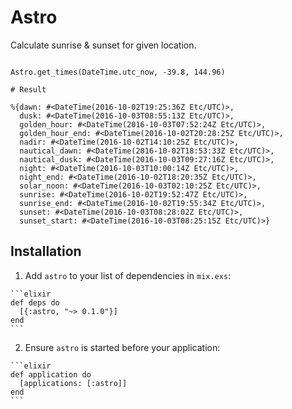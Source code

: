 # Astro

Calculate sunrise & sunset for given location. 

```

Astro.get_times(DateTime.utc_now, -39.8, 144.96)

# Result

%{dawn: #<DateTime(2016-10-02T19:25:36Z Etc/UTC)>,
  dusk: #<DateTime(2016-10-03T08:55:13Z Etc/UTC)>,
  golden_hour: #<DateTime(2016-10-03T07:52:24Z Etc/UTC)>,
  golden_hour_end: #<DateTime(2016-10-02T20:28:25Z Etc/UTC)>,
  nadir: #<DateTime(2016-10-02T14:10:25Z Etc/UTC)>,
  nautical_dawn: #<DateTime(2016-10-02T18:53:33Z Etc/UTC)>,
  nautical_dusk: #<DateTime(2016-10-03T09:27:16Z Etc/UTC)>,
  night: #<DateTime(2016-10-03T10:00:14Z Etc/UTC)>,
  night_end: #<DateTime(2016-10-02T18:20:35Z Etc/UTC)>,
  solar_noon: #<DateTime(2016-10-03T02:10:25Z Etc/UTC)>,
  sunrise: #<DateTime(2016-10-02T19:52:47Z Etc/UTC)>,
  sunrise_end: #<DateTime(2016-10-02T19:55:34Z Etc/UTC)>,
  sunset: #<DateTime(2016-10-03T08:28:02Z Etc/UTC)>,
  sunset_start: #<DateTime(2016-10-03T08:25:15Z Etc/UTC)>}
```

## Installation

  1. Add `astro` to your list of dependencies in `mix.exs`:

    ```elixir
    def deps do
      [{:astro, "~> 0.1.0"}]
    end
    ```

  2. Ensure `astro` is started before your application:

    ```elixir
    def application do
      [applications: [:astro]]
    end
    ```

